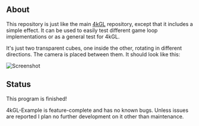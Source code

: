 
## About

This repository is just like the main [4kGL][] repository, except that it includes
a simple effect. It can be used to easily test different game loop
implementations or as a general test for 4kGL.

It's just two transparent cubes, one inside the other, rotating in
different directions. The camera is placed between them. It should
look like this:

![Screenshot](https://raw.github.com/Beluki/4kGL-Example/master/Screenshot/Screenshot.png)

[4kGL]: https://github.com/Beluki/4kGL

## Status

This program is finished!

4kGL-Example is feature-complete and has no known bugs. Unless issues are reported
I plan no further development on it other than maintenance.

